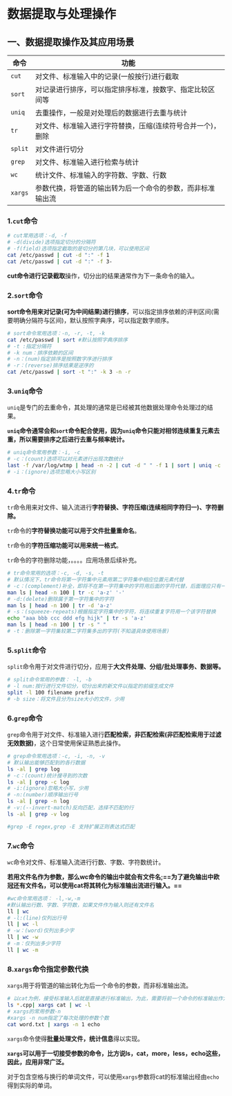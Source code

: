 # 数据提取与处理操作

## 一、数据提取操作及其应用场景

| 命令    | 功能                                                       |
| ------- | ---------------------------------------------------------- |
| `cut`   | 对文件、标准输入中的记录(一般按行)进行截取                 |
| `sort`  | 对记录进行排序，可以指定排序标准，按数字、指定比较区间等   |
| `uniq`  | 去重操作，一般是对处理后的数据进行去重与统计               |
| `tr`    | 对文件、标准输入进行字符替换，压缩(连续符号合并一个)，删除 |
| `split` | 对文件进行切分                                             |
| `grep`  | 对文件、标准输入进行检索与统计                             |
| `wc`    | 统计文件、标准输入的字符数、字数、行数                     |
| `xargs` | 参数代换，将管道的输出转为后一个命令的参数，而非标准输出流 |

### 1.`cut`命令

```bash
# cut常用选项：-d, -f
# -d(divide)选项指定切分的分隔符
# -f(field)选项指定截取的是切分的第几块，可以使用区间
cat /etc/passwd | cut -d ":" -f 1
cat /etc/passwd | cut -d ":" -f 3-
```

**cut命令进行记录截取**操作，切分出的结果通常作为下一条命令的输入。



### 2.`sort`命令

**sort命令用来对记录(可为中间结果)进行排序**，可以指定排序依赖的评判区间(需要明确分隔符与区间)，默认按照字典序，可以指定数字顺序。

```bash
# sort命令常用选项：-n, -r, -t, -k
cat /etc/passwd | sort #默认按照字典序排序
# -t :指定分隔符
# -k num：排序依赖的区间
# -n：(num)指定排序是按照数字序进行排序
# -r：(reverse)排序结果是逆序的
cat /etc/passwd | sort -t ":" -k 3 -n -r
```



### 3.`uniq`命令

`uniq`是专门的去重命令，其处理的通常是已经被其他数据处理命令处理过的结果。

**`uniq`命令通常会和`sort`命令配合使用，因为`uniq`命令只能对相邻连续重复元素去重，所以需要排序之后进行去重与频率统计。**

```bash
# uniq命令常用参数：-i, -c
# -c：(count)选项可以对元素进行出现次数统计
last -f /var/log/wtmp | head -n -2 | cut -d " " -f 1 | sort | uniq -c
# -i：(ignore)选项忽略大小写区别
```



### 4.`tr`命令

`tr`命令用来对文件、输入流进行**字符替换、字符压缩(连续相同字符归一)、字符删除。**

`tr`命令的**字符替换功能可以用于文件批量重命名**。

`tr`命令的**字符压缩功能可以用来统一格式**。

`tr`命令的字符删除功能，。。。。应用场景后续补充。

```bash
# tr命令常用的选项：-c, -d, -s, -t
# 默认情况下，tr命令将第一字符集中元素用第二字符集中相应位置元素代替
# -c：(complement)补全，即将不在第一字符集中的字符用后面的字符代替，后面理应只有一个字符
man ls | head -n 100 | tr -c 'a-z' '-'
# -d:(delete)删除属于第一字符集中的字符
man ls | head -n 100 | tr -d 'a-z'
# -s：(squeeze-repeats)根据指定字符集中的字符，将连续重复字符用一个该字符替换
echo "aaa bbb ccc ddd efg hijk" | tr -s 'a-z'
man ls | head -n 100 | tr -s " "
# -t：删除第一字符集较第二字符集多出的字符(不知道具体使用场景)
```



### 5.`split`命令

`split`命令用于对文件进行切分，应用于**大文件处理、分组/批处理事务、数据等。**

```bash
# split命令常用的参数： -l, -b
# -l num:按行进行文件切分，切分出来的新文件以指定的前缀生成文件
split -l 100 filename prefix
# -b size：将文件且分为size大小的文件，少用
```



### 6.`grep`命令

`grep`命令用于对文件、标准输入进行**匹配检索，非匹配检索(非匹配检索用于过滤无效数据)**，这个日常使用保证熟悉此操作。

```bash
# grep命令常用选项：-c, -i, -n, -v
# 默认输出能够匹配到的各行数据
ls -al | grep log
# -c：(count)统计搜寻到的次数
ls -al | grep -c log
# -i:(ignore)忽略大小写，少用
# -n:(number)顺序输出行号
ls -al | grep -n log
# -v:(--invert-match)反向匹配，选择不匹配的行
ls -al | grep -v log

#grep -E regex,grep -E 支持扩展正则表达式匹配
```



### 7.`wc`命令

`wc`命令对文件、标准输入流进行行数、字数、字符数统计。

**若用文件名作为参数，那么wc命令的输出中就会有文件名;==为了避免输出中欧冠还有文件名，可以使用cat将其转化为标准输出流进行输入。==**

```bash
#wc命令常用选项： -l,-w,-m
#默认输出行数、字数、字符数，如果文件作为输入则还有文件名
ll | wc
# -l:(line)仅列出行号
ll | wc -l
# -w：(word)仅列出多少字
ll | wc -w
# -m：仅列出多少字符
ll | wc -m
```



### 8.`xargs`命令指定参数代换

`xargs`用于将管道的输出转化为后一个命令的参数，而非标准输出流。

```bash
# 以cat为例，接受标准输入后就是直接进行标准输出，为此，需要将前一个命令的标准输出作为后一个命令的参数而不是标准输入
ls *.cpp| xargs cat | wc -l
# xargs的常用参数-n 
#xargs -n num指定了每次处理的参数个数
cat word.txt | xargs -n 1 echo
```

`xargs`命令使得**批量处理文件，统计信息**得以实现。

**`xargs`可以用于一切接受参数的命令，比方说ls，cat，more，less，echo这些，因此，应用非常广泛。**

对于包含空格与换行的单词文件，可以使用`xargs`参数将cat的标准输出经由`echo`得到实际的单词。